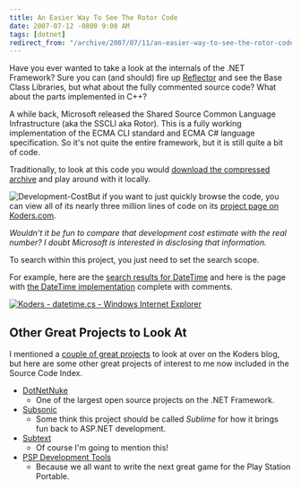 ```yaml
---
title: An Easier Way To See The Rotor Code
date: 2007-07-12 -0800 9:00 AM
tags: [dotnet]
redirect_from: "/archive/2007/07/11/an-easier-way-to-see-the-rotor-code.aspx/"
---
```


Have you ever wanted to take a look at the internals of the .NET
Framework? Sure you can (and should) fire up
[Reflector](http://www.aisto.com/roeder/dotnet/ "Lutz Roeder's Reflector")
and see the Base Class Libraries, but what about the fully commented
source code? What about the parts implemented in C++?

A while back, Microsoft released the Shared Source Common Language
Infrastructure (aka the SSCLI aka Rotor). This is a fully working
implementation of the ECMA CLI standard and ECMA C# language
specification. So it's not quite the entire framework, but it is still
quite a bit of code.

Traditionally, to look at this code you would [download the compressed
archive](http://www.microsoft.com/downloads/details.aspx?FamilyId=8C09FD61-3F26-4555-AE17-3121B4F51D4D&displaylang=en "Download the compressed archive")
and play around with it locally.

![Development-Cost](https://haacked.com/images/haacked_com/WindowsLiveWriter/AnEasierWayToSeeTheRotorCode_898F/Development-Cost_thumb.png)But
if you want to just quickly browse the code, you can view all of its
nearly three million lines of code on its [project page on
Koders.com](http://www.koders.com/info.aspx?c=ProjectInfo&pid=CRXEFWSLGTWAKTH3BSPNDHXQ1A "Project Page for the SCCLI").

*Wouldn't it be fun to compare that development cost estimate with the
real number? I doubt Microsoft is interested in disclosing that
information.*

To search within this project, you just need to set the search scope.

For example, here are the [search results for
DateTime](http://www.koders.com/default.aspx?s=DateTime&btn=Search&scope=CRXEFWSLGTWAKTH3BSPNDHXQ1A&la=*&li=* "Search Results")
and here is the page with [the DateTime
implementation](http://www.koders.com/csharp/fid3AFDF2DE50D30EDD084B83CB2F4E3037CF527C3B.aspx?s=DateTime "DateTime source code")
complete with comments.

[![Koders - datetime.cs - Windows Internet
Explorer](https://haacked.com/images/haacked_com/WindowsLiveWriter/AnEasierWayToSeeTheRotorCode_898F/Koders%20-%20datetime.cs%20-%20Windows%20Internet%20Explorer_thumb.png)](https://haacked.com/images/haacked_com/WindowsLiveWriter/AnEasierWayToSeeTheRotorCode_898F/Koders%20-%20datetime.cs%20-%20Windows%20Internet%20Explorer.png "DateTime.cs Source Code")

Other Great Projects to Look At
-------------------------------

I mentioned a [couple of great
projects](http://www.koders.com/blog/?p=86 "Indexing 700,000,000") to
look at over on the Koders blog, but here are some other great projects
of interest to me now included in the Source Code Index.

-   [DotNetNuke](http://www.koders.com/info.aspx?c=ProjectInfo&pid=FEQ2YQS4KLK7N1RXC8PYB8RH2H "DotNetNuke project Page")
    - One of the largest open source projects on the .NET Framework.
-   [Subsonic](http://www.koders.com/info.aspx?c=ProjectInfo&pid=M9BYER1UPZ4LDY97R3W9VC54VF "Subsonic Project Page")
    - Some think this project should be called *Sublime* for how it
    brings fun back to ASP.NET development.
-   [Subtext](http://www.koders.com/info.aspx?c=ProjectInfo&pid=DFV7667WQ72FL9EV6BL8TGSE3G "Subtext Project Page")
    - Of course I'm going to mention this!
-   [PSP Development
    Tools](http://www.koders.com/info.aspx?c=ProjectInfo&pid=ZQXQ6G8KHWFRMN2HCQGE9AQRLG "PSP Development Tools Page")
    - Because we all want to write the next great game for the Play
    Station Portable.


